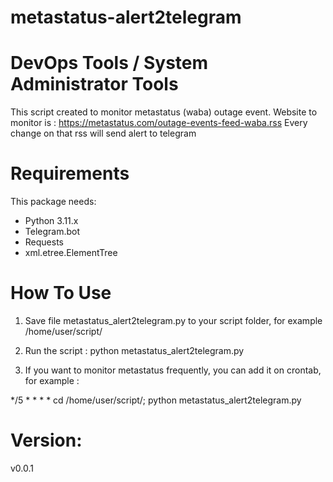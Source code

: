 # metastatus-alert2telegram
# DevOps Tools / System Administrator Tools

This script created to monitor metastatus (waba) outage event. Website to monitor is : https://metastatus.com/outage-events-feed-waba.rss
Every change on that rss will send alert to telegram


# Requirements
This package needs:
- Python 3.11.x
- Telegram.bot
- Requests
- xml.etree.ElementTree

# How To Use

1. Save file metastatus_alert2telegram.py to your script folder, for example /home/user/script/

2. Run the script :
   python metastatus_alert2telegram.py

3. If you want to monitor metastatus frequently, you can add it on crontab, for example :

*/5 * * * * cd /home/user/script/; python metastatus_alert2telegram.py


# Version:
v0.0.1
